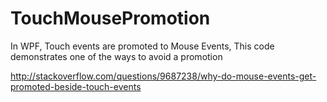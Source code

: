 TouchMousePromotion
===================

In WPF, Touch events are promoted to Mouse Events, This code demonstrates one of the ways to avoid a promotion

http://stackoverflow.com/questions/9687238/why-do-mouse-events-get-promoted-beside-touch-events